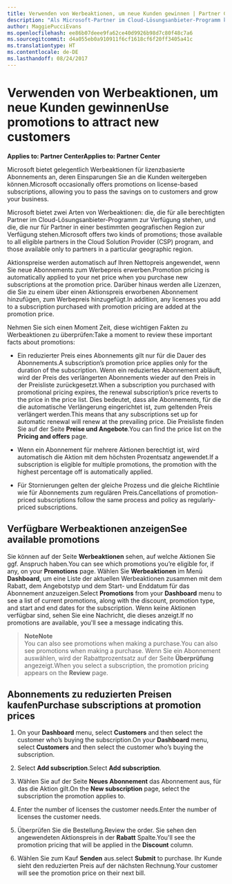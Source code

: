 ```yaml
---
title: Verwenden von Werbeaktionen, um neue Kunden gewinnen | Partner Center
description: "Als Microsoft-Partner im Cloud-Lösungsanbieter-Programm können Sie Abonnements zu Aktionspreisen erwerben und die Einsparungen an die Kunden weitergeben."
author: MaggiePucciEvans
ms.openlocfilehash: ee86b07deee9fa62ce40d9926b98d7c80f48c7a6
ms.sourcegitcommit: d4a055eb0a910911f6cf1618cf6f20ff3405a41c
ms.translationtype: HT
ms.contentlocale: de-DE
ms.lasthandoff: 08/24/2017
---
```

# <a name="use-promotions-to-attract-new-customers"></a><span data-ttu-id="98f84-103">Verwenden von Werbeaktionen, um neue Kunden gewinnen</span><span class="sxs-lookup"><span data-stu-id="98f84-103">Use promotions to attract new customers</span></span>  

**<span data-ttu-id="98f84-104">Applies to: Partner Center</span><span class="sxs-lookup"><span data-stu-id="98f84-104">Applies to: Partner Center</span></span>**

<!--[FWLink: https://go.microsoft.com/fwlink/?linkid=852469]-->

<span data-ttu-id="98f84-105">Microsoft bietet gelegentlich Werbeaktionen für lizenzbasierte Abonnements an, deren Einsparungen Sie an die Kunden weitergeben können.</span><span class="sxs-lookup"><span data-stu-id="98f84-105">Microsoft occasionally offers promotions on license-based subscriptions, allowing you to pass the savings on to customers and grow your business.</span></span> 

<span data-ttu-id="98f84-106">Microsoft bietet zwei Arten von Werbeaktionen: die, die für alle berechtigten Partner im Cloud-Lösungsanbieter-Programm zur Verfügung stehen, und die, die nur für Partner in einer bestimmten geografischen Region zur Verfügung stehen.</span><span class="sxs-lookup"><span data-stu-id="98f84-106">Microsoft offers two kinds of promotions; those available to all eligible partners in the Cloud Solution Provider (CSP) program, and those available only to partners in a particular geographic region.</span></span>

<span data-ttu-id="98f84-107">Aktionspreise werden automatisch auf Ihren Nettopreis angewendet, wenn Sie neue Abonnements zum Werbepreis erwerben.</span><span class="sxs-lookup"><span data-stu-id="98f84-107">Promotion pricing is automatically applied to your net price when you purchase new subscriptions at the promotion price.</span></span> <span data-ttu-id="98f84-108">Darüber hinaus werden alle Lizenzen, die Sie zu einem über einen Aktionspreis erworbenen Abonnement hinzufügen, zum Werbepreis hinzugefügt.</span><span class="sxs-lookup"><span data-stu-id="98f84-108">In addition, any licenses you add to a subscription purchased with promotion pricing are added at the promotion price.</span></span> 

<span data-ttu-id="98f84-109">Nehmen Sie sich einen Moment Zeit, diese wichtigen Fakten zu Werbeaktionen zu überprüfen:</span><span class="sxs-lookup"><span data-stu-id="98f84-109">Take a moment to review these important facts about promotions:</span></span>

-   <span data-ttu-id="98f84-110">Ein reduzierter Preis eines Abonnements gilt nur für die Dauer des Abonnements.</span><span class="sxs-lookup"><span data-stu-id="98f84-110">A subscription’s promotion price applies only for the duration of the subscription.</span></span> <span data-ttu-id="98f84-111">Wenn ein reduziertes Abonnement abläuft, wird der Preis des verlängerten Abonnements wieder auf den Preis in der Preisliste zurückgesetzt.</span><span class="sxs-lookup"><span data-stu-id="98f84-111">When a subscription you purchased with promotional pricing expires, the renewal subscription’s price reverts to the price in the price list.</span></span> <span data-ttu-id="98f84-112">Dies bedeutet, dass alle Abonnements, für die die automatische Verlängerung eingerichtet ist, zum geltenden Preis verlängert werden.</span><span class="sxs-lookup"><span data-stu-id="98f84-112">This means that any subscriptions set up for automatic renewal will renew at the prevailing price.</span></span> <span data-ttu-id="98f84-113">Die Preisliste finden Sie auf der Seite **Preise und Angebote**.</span><span class="sxs-lookup"><span data-stu-id="98f84-113">You can find the price list on the **Pricing and offers** page.</span></span> 

-   <span data-ttu-id="98f84-114">Wenn ein Abonnement für mehrere Aktionen berechtigt ist, wird automatisch die Aktion mit dem höchsten Prozentsatz angewendet.</span><span class="sxs-lookup"><span data-stu-id="98f84-114">If a subscription is eligible for multiple promotions, the promotion with the highest percentage off is automatically applied.</span></span>

-   <span data-ttu-id="98f84-115">Für Stornierungen gelten der gleiche Prozess und die gleiche Richtlinie wie für Abonnements zum regulären Preis.</span><span class="sxs-lookup"><span data-stu-id="98f84-115">Cancellations of promotion-priced subscriptions follow the same process and policy as regularly-priced subscriptions.</span></span>

## <a name="see-available-promotions"></a><span data-ttu-id="98f84-116">Verfügbare Werbeaktionen anzeigen</span><span class="sxs-lookup"><span data-stu-id="98f84-116">See available promotions</span></span>

<span data-ttu-id="98f84-117">Sie können auf der Seite **Werbeaktionen** sehen, auf welche Aktionen Sie ggf. Anspruch haben.</span><span class="sxs-lookup"><span data-stu-id="98f84-117">You can see which promotions you’re eligible for, if any, on your **Promotions** page.</span></span> <span data-ttu-id="98f84-118">Wählen Sie **Werbeaktionen** im Menü **Dashboard**, um eine Liste der aktuellen Werbeaktionen zusammen mit dem Rabatt, dem Angebotstyp und dem Start- und Enddatum für das Abonnement anzuzeigen.</span><span class="sxs-lookup"><span data-stu-id="98f84-118">Select **Promotions** from your **Dashboard** menu to see a list of current promotions, along with the discount, promotion type, and start and end dates for the subscription.</span></span> <span data-ttu-id="98f84-119">Wenn keine Aktionen verfügbar sind, sehen Sie eine Nachricht, die dieses anzeigt.</span><span class="sxs-lookup"><span data-stu-id="98f84-119">If no promotions are available, you'll see a message indicating this.</span></span> 

>**<span data-ttu-id="98f84-120">Note</span><span class="sxs-lookup"><span data-stu-id="98f84-120">Note</span></span>**<br>
<span data-ttu-id="98f84-121">You can also see promotions when making a purchase.</span><span class="sxs-lookup"><span data-stu-id="98f84-121">You can also see promotions when making a purchase.</span></span> <span data-ttu-id="98f84-122">Wenn Sie ein Abonnement auswählen, wird der Rabattprozentsatz auf der Seite **Überprüfung** angezeigt.</span><span class="sxs-lookup"><span data-stu-id="98f84-122">When you select a subscription, the promotion pricing appears on the **Review** page.</span></span>

## <a name="purchase-subscriptions-at-promotion-prices"></a><span data-ttu-id="98f84-123">Abonnements zu reduzierten Preisen kaufen</span><span class="sxs-lookup"><span data-stu-id="98f84-123">Purchase subscriptions at promotion prices</span></span>

1. <span data-ttu-id="98f84-124">On your **Dashboard** menu, select **Customers** and then select the customer who’s buying the subscription.</span><span class="sxs-lookup"><span data-stu-id="98f84-124">On your **Dashboard** menu, select **Customers** and then select the customer who’s buying the subscription.</span></span> 

2. <span data-ttu-id="98f84-125">Select **Add subscription**.</span><span class="sxs-lookup"><span data-stu-id="98f84-125">Select **Add subscription**.</span></span>

3. <span data-ttu-id="98f84-126">Wählen Sie auf der Seite **Neues Abonnement** das Abonnement aus, für das die Aktion gilt.</span><span class="sxs-lookup"><span data-stu-id="98f84-126">On the **New subscription** page, select the subscription the promotion applies to.</span></span>

4. <span data-ttu-id="98f84-127">Enter the number of licenses the customer needs.</span><span class="sxs-lookup"><span data-stu-id="98f84-127">Enter the number of licenses the customer needs.</span></span> 

5. <span data-ttu-id="98f84-128">Überprüfen Sie die Bestellung.</span><span class="sxs-lookup"><span data-stu-id="98f84-128">Review the order.</span></span> <span data-ttu-id="98f84-129">Sie sehen den angewendeten Aktionspreis in der **Rabatt** Spalte.</span><span class="sxs-lookup"><span data-stu-id="98f84-129">You'll see the promotion pricing that will be applied in the **Discount** column.</span></span>  

6.  <span data-ttu-id="98f84-130">Wählen Sie zum Kauf **Senden** aus.</span><span class="sxs-lookup"><span data-stu-id="98f84-130">select **Submit** to purchase.</span></span> <span data-ttu-id="98f84-131">Ihr Kunde sieht den reduzierten Preis auf der nächsten Rechnung.</span><span class="sxs-lookup"><span data-stu-id="98f84-131">Your customer will see the promotion price on their next bill.</span></span>  



